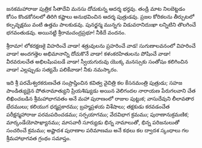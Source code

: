 ﻿జనకమహారాజు పుత్రిక సీతాదేవి మనసు దోచుకున్న ఆదర్శ భర్తవు. తండ్రి మాట నిలబెట్టడం కోసం కొండకోనలలో తిరిగి కష్టాలు అనుభవించిన ఆదర్శ పుత్రుడవు. ప్రజల కోరికలను తీర్చుటలో కల్పవృక్షము వంటి ఉత్తమ పాలకుడవు. పునర్జన్మ మున్నగు విడువరానిదుఃఖా లన్నిటిని తొలగించే భగవంతుడవు. అయినట్టి శ్రీరామచంద్రప్రభూ! నీకిదే వందనం. 

శ్రీరామా! లోకరక్షణకై విహరించే వాడా! శత్రువులను ప్రహరించే వాడ! సుగుణాలవనంలో విహరించే వాడా! అందగత్తెల అభిమానాన్ని దోచుకొనే వాడా! కళంకరహితులను పోషించే వాడా! వీరవరులచేత అభిలషింపబడే వాడా! స్వీయగురువు యొక్క మనస్సుకు సంతోషం కలిగించిన వాడా! ఎల్లప్పుడు సత్యమే పలికేవాడా! నీకు నమస్కారం. 

ఇది శ్రీ పరమేశ్వరకరుణచేత సంప్రాప్తించిన కవిత్వ వైచిత్రి కల కేసనమంత్రి పుత్రుడు; సహజ పాండిత్యుడైన పోతనామాత్యుని ప్రియశిష్యుడు అయిన వెలిగందల నారాయణ పేరుగలవాని చేత లిఖించబడిన శ్రీమహాభాగవతం అనే మహా పురాణంలో రాజుల పుట్టుక; వాసుదేవుని లీలావతార భేదములు; కలియుగ ధర్మప్రకారము; బ్రహ్మప్రళయ విశేషాలు; తక్షకుడు కరవడంచేత పరీక్షన్మహారాజు పరమపదించడము; సర్పయాగము; వేదవిభాగ క్రమము; పురాణానుక్రమణిక; మార్కండేయోపాఖ్యానము; మాసవారీ సూర్యుడు భిన్న నామాలుతో, భిన్న పరిజనులుతో సంచరించే క్రమము; అష్టాదశ పురాణాల పరిమాణము అనే కథలు కల ద్వాదశ స్కంధాలు గల శ్రీమహాభాగవత గ్రంథం సమాప్తం.


